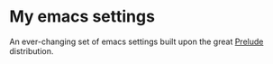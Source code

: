 # My emacs settings

An ever-changing set of emacs settings built upon the great [Prelude](https://github.com/bbatsov/prelude) distribution.
